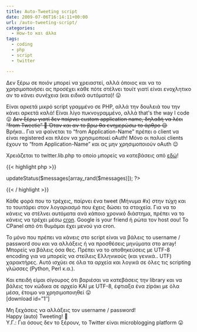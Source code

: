 ```yaml
---
title: Auto-Tweeting script
date: 2009-07-06T16:14:11+00:00
url: /auto-tweeting-script/
categories:
  - How-to και άλλα
tags:
  - coding
  - php
  - script
  - twitter

---
```

Δεν ξέρω σε ποιόν μπορεί να χρειαστεί, αλλά όποιος και να το χρησιμοποιήσει ας προσέχει κάθε πότε στέλνει τουίτ γιατί είναι ενοχλητικο αν το κάνει συνέχεια (και ειδικά αυτόματα)! 😛

Είναι αρκετά μικρό script γραμμένο σε PHP, αλλά την δουλειά του την κάνει αρκετά καλά! Είναι λίγο πυκνογραμμένο, αλλά that's the way I code 😛 <del datetime="2009-07-07T08:59:53+00:00">Δεν ξέρω γιατί δεν παίρνει custom application name, δηλαδή να λέει &#8220;from Tweetie&#8221; 🙁 Όταν και αν το βρω θα ενημερώσω το άρθρο 😉</del>  
Βρήκα.. Για να φαίνεται το &#8220;from Application-Name&#8221; πρέπει ο client να είναι registered και πλέον να χρησιμοποιεί oAuth! Μόνο οι παλιοί clients έχουν το &#8220;from Application-Name&#8221; και ας μην χρησιμοποιούν oAuth 😉

Χρειάζεται το twitter.lib.php το οποίο μπορείς να κατεβάσεις από [εδώ](http://github.com/jdp/twitterlibphp/blob/master/twitter.lib.php)!  


{{< highlight php >}}
<?php  
// (Simple) Auto-Tweeter.php by giannoug  
require "twitter.lib.php";

$messages = array( 'Μήνυμα 0',  
'Μήνυμα 1',  
'Μήνυμα 2',  
'Μήνυμα 3',  
'Μήνυμα 4');

$twitter = new Twitter("username", "password");  
$twitter->updateStatus($messages[array_rand($messages)]);  
?>
{{< / highlight >}}

Κάθε φορά που το τρέχεις, παίρνει ένα tweet (Μήνυμα #x) στην _τύχη_ και το τουιτάρει στον λογαριασμό που έχεις δώσει τα στοιχεία. Για να το κάνεις να στέλνει αυτόματα ανά κάποιο χρονικό διάστημα, πρέπει να το κάνεις να τρέχει μέσω [cron](http://en.wikipedia.org/wiki/Cron). Google is your friend ή ρώτα τον host σου! To CPanel από ότι θυμάμαι έχει μενού για cron.

Το μόνο που πρέπει να κάνεις στο script είναι να βάλεις το username / password σου και να αλλάξεις ή να προσθέσεις μηνύματα στο array! Μπορείς να βάλεις όσα θες. Πρέπει να το αποθηκεύσεις με UTF-8 encoding για να μπορείς να στείλεις Ελληνικούς (και γενικά.. UTF) χαρακτήρες. Αυτό ισχύει σε όλα τα αρχεία και λογικά σε όλες τις scripting γλώσσες (Python, Perl κ.α.).

Και επειδή είμαι σίγουρος ότι βαριέσαι να κατεβάσεις την library και να βάλεις τον κώδικα σε αρχείο ΚΑΙ με UTF-8, έφτιαξα ένα zipάκι με όλα μέσα, έτοιμο να χρησιμοποιηθεί 😛  
[download id=&#8221;1&#8243;]

Μη ξεχάσεις να αλλάξεις τον username / password!  
Happy (auto) Tweeting! 🙂  
Υ.Γ.: Για όσους δεν το ξέρουν, το Twitter είναι microblogging platform 😛

